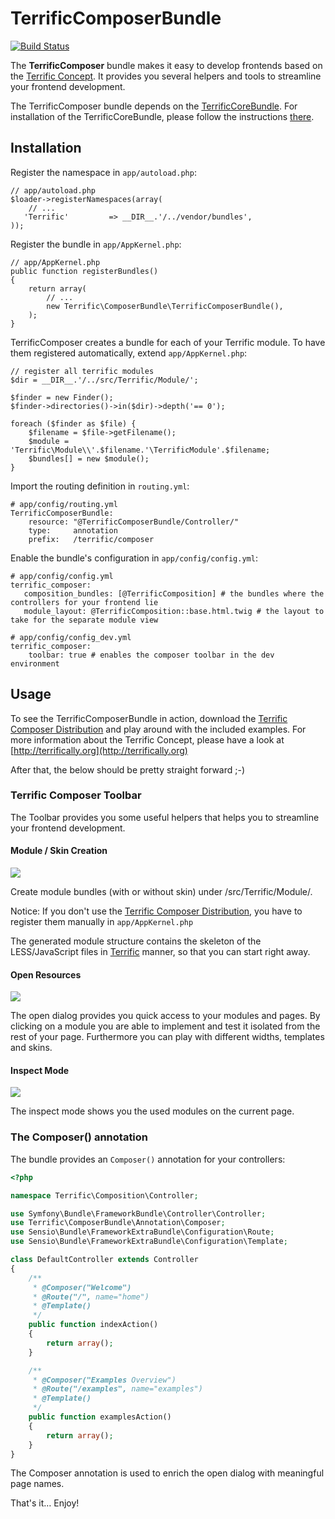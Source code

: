 # TerrificComposerBundle

[![Build Status](https://secure.travis-ci.org/brunschgi/TerrificComposerBundle.png?branch=master)](http://travis-ci.org/brunschgi/TerrificComposerBundle)

The **TerrificComposer** bundle makes it easy to develop frontends based on the [Terrific Concept](http://terrifically.org).
It provides you several helpers and tools to streamline your frontend development.

The TerrificComposer bundle depends on the [TerrificCoreBundle](https://github.com/brunschgi/TerrificCoreBundle).
For installation of the TerrificCoreBundle, please follow the instructions [there](https://github.com/brunschgi/TerrificCoreBundle).

## Installation

Register the namespace in `app/autoload.php`:

    // app/autoload.php
    $loader->registerNamespaces(array(
        // ...
       'Terrific'         => __DIR__.'/../vendor/bundles',
    ));

Register the bundle in `app/AppKernel.php`:

    // app/AppKernel.php
    public function registerBundles()
    {
        return array(
            // ...
            new Terrific\ComposerBundle\TerrificComposerBundle(),
        );
    }

TerrificComposer creates a bundle for each of your Terrific module. To have them registered automatically, extend `app/AppKernel.php`:

    // register all terrific modules
    $dir = __DIR__.'/../src/Terrific/Module/';

    $finder = new Finder();
    $finder->directories()->in($dir)->depth('== 0');

    foreach ($finder as $file) {
        $filename = $file->getFilename();
        $module = 'Terrific\Module\\'.$filename.'\TerrificModule'.$filename;
        $bundles[] = new $module();
    }


Import the routing definition in `routing.yml`:

    # app/config/routing.yml
    TerrificComposerBundle:
        resource: "@TerrificComposerBundle/Controller/"
        type:     annotation
        prefix:   /terrific/composer


Enable the bundle's configuration in `app/config/config.yml`:

    # app/config/config.yml
    terrific_composer:
       composition_bundles: [@TerrificComposition] # the bundles where the controllers for your frontend lie
       module_layout: @TerrificComposition::base.html.twig # the layout to take for the separate module view

    # app/config/config_dev.yml
    terrific_composer:
        toolbar: true # enables the composer toolbar in the dev environment


## Usage

To see the TerrificComposerBundle in action, download the [Terrific Composer Distribution](http://terrifically.org/composer)
and play around with the included examples. For more information about the Terrific Concept, please have a look at [http://terrifically.org](http://terrifically.org)

After that, the below should be pretty straight forward ;-)


### Terrific Composer Toolbar

The Toolbar provides you some useful helpers that helps you to streamline your frontend development.

#### Module / Skin Creation

![](https://github.com/brunschgi/TerrificComposerBundle/raw/master/Resources/doc/create.png)

Create module bundles (with or without skin) under /src/Terrific/Module/<moduleName>.

Notice: If you don't use the [Terrific Composer Distribution](http://terrifically.org/composer), you have to
register them manually in `app/AppKernel.php`

The generated module structure contains the skeleton of the LESS/JavaScript files in [Terrific](http://terrifically.org)
manner, so that you can start right away.

#### Open Resources

![](https://github.com/brunschgi/TerrificComposerBundle/raw/master/Resources/doc/open.png)

The open dialog provides you quick access to your modules and pages. By clicking on a module you are able to implement
and test it isolated from the rest of your page. Furthermore you can play with different widths, templates and skins.

#### Inspect Mode

![](https://github.com/brunschgi/TerrificComposerBundle/raw/master/Resources/doc/inspect.png)

The inspect mode shows you the used modules on the current page.


### The Composer() annotation

The bundle provides an `Composer()` annotation for your controllers:

``` php
<?php

namespace Terrific\Composition\Controller;

use Symfony\Bundle\FrameworkBundle\Controller\Controller;
use Terrific\ComposerBundle\Annotation\Composer;
use Sensio\Bundle\FrameworkExtraBundle\Configuration\Route;
use Sensio\Bundle\FrameworkExtraBundle\Configuration\Template;

class DefaultController extends Controller
{
    /**
     * @Composer("Welcome")
     * @Route("/", name="home")
     * @Template()
     */
    public function indexAction()
    {
        return array();
    }

    /**
     * @Composer("Examples Overview")
     * @Route("/examples", name="examples")
     * @Template()
     */
    public function examplesAction()
    {
        return array();
    }
}
```

The Composer annotation is used to enrich the open dialog with meaningful page names.


That's it… Enjoy!